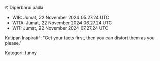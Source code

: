 ⏰ Diperbarui pada:
- WIB: Jumat, 22 November 2024 05.27.24 UTC
- WITA: Jumat, 22 November 2024 06.27.24 UTC
- WIT: Jumat, 22 November 2024 07.27.24 UTC

Kutipan Inspiratif:
"Get your facts first, then you can distort them as you please."


Kategori: funny

